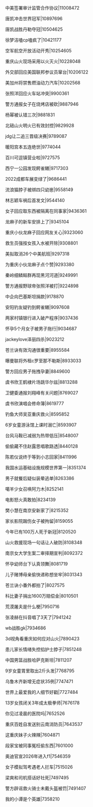 中美签署审计监管合作协议|11008472

唐凯冲击世界冠军|10897696

唐凯战胜丹勒夺冠|10504625

徐梦洁嗑cp嗑疯了|10421177

空军航空开放活动开秀|10254605

重庆山火现场采用以火灭火|10228048

外交部回应美国联邦参议员窜台|10206122

美加州将禁售燃油动力汽车|10202568

张照洋回应火车站冲突|9900361

警方通报女子在烧烤店被砍|9887946

杨幂被认错三次|9881831

北碚山火明火已有效封控|9829928

jdg让二追三晋级决赛|9789087

暖阳宫本五连绝世|9774044

百川可逗镇营业啦|9727575

西宁一公园发现鳄雀鳝|9717303

2022成都车展变绿了|9686441

流浪猫脖子被绑四只幼崽|9558149

林志颖车祸后首发文|9544140

女子回应取东西被隔离在同事家|9436361

龙麻子的新车安排上了|9345104

重庆小伙龙麻子回应网友关心|9323060

救生员强按女孩入水被开除|9308801

美拟取消26个中美航班|9297318

为重庆小伙龙麻子点个赞|9293380

秦岭细鳞鲑群再现黑河河道|9249991

警方通报野球帝张照洋被打|9224898

中企向巴基斯坦捐款|9178870

安阳钓友疑钓到鳄雀鳝|9097608

两家村镇银行进入破产程序|9037436

怀孕5个月女子被男子拖行|9034687

jackeylove泽丽四杀|9023212

苍兰诀有效沟通很重要|8955584

曝曼联将外租c罗至那不勒斯|8933033

警方回应男子拖拽孕妻|8849600

虞书欣王鹤棣片场跳华尔兹|8813288

卫健委通报刘翔峰有关问题|8769027

虞书欣演唱会修命簿|8619777

钓鱼大师吴亚重庆救火|8595852

6岁女童游泳馆上课时溺亡|8593907

台风马鞍已减弱为热带低压|8548007

偷偷藏不住赵露思唱歌路透|8440128

陈若仪说终于等到小志回家|8411996

我国水运基础设施规模世界第一|8351374

男子就餐后疑似装晕逃单|8263386

噶羊少女召唤阿力木|8252141

电影怒火真敢拍|8234139

樊小慧在南京安新家了|8215352

家长影院踹伤女子被拘留|8159055

今年已有100万人死于新冠|8120520

山火救援现场一句话让人破防|8108348

南京女大学生案二审择期宣判|8092372

怀孕幼师台下认真领舞|8081719

儿子赌博母亲偷快递称想坐牢|8031343

苍兰诀小番外都拍了|8027575

科比妻子捐出1600万赔偿金|8010501

荒漠屠夫是什么梗|7950716

张凌赫在抖音唱了3天了|7941242

wb战胜gk|7934686

3d视角看重庆如何应对山火|7890423

患儿家长情绪失控掐护士脖子|7851248

中国男篮战胜哈萨克斯坦|7811207

9岁女童胃里取出2斤头发|7768795

乌鲁木齐新增无症状35例|7747471

世界上最爱我的人细节好戳|7727484

13岁女孩闭关3年成太极拳师|7676178

你见过凌晨的医院吗|7652526

重庆百姓自发送别云南消防员|7643537

这重庆妹子火辣辣|7604871

段家宝被同事冤枉偷东西|7601000

奥迪官宣2026年进入f1|7546359

女子模拟驾考遇老人拦车|7515026

梁爽和司机搭话好社死|7497495

警方辟谣救火骑士未戴头盔被罚|7491407

我的小谭是个英雄|7358210

